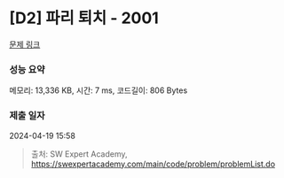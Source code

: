 # [D2] 파리 퇴치 - 2001 

[문제 링크](https://swexpertacademy.com/main/code/problem/problemDetail.do?contestProbId=AV5PzOCKAigDFAUq) 

### 성능 요약

메모리: 13,336 KB, 시간: 7 ms, 코드길이: 806 Bytes

### 제출 일자

2024-04-19 15:58



> 출처: SW Expert Academy, https://swexpertacademy.com/main/code/problem/problemList.do